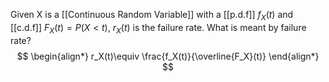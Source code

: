 Given X is a [[Continuous Random Variable]] with a [[p.d.f]] $f_X(t)$ and [[c.d.f]] $F_X(t)=P(X<t)$, $r_X(t)$ is the failure rate. What is meant by failure rate?
$$
\begin{align*}
r_X(t)\equiv \frac{f_X(t)}{\overline{F_X}(t)}
\end{align*}
$$